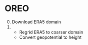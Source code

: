 
# OREO

0. Download ERA5 domain
1. - Regrid ERA5 to coarser domain
   - Convert geopotential to height


